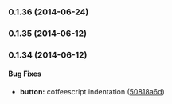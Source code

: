 <a name="0.1.36"></a>
### 0.1.36 (2014-06-24)


<a name="0.1.35"></a>
### 0.1.35 (2014-06-12)


<a name="0.1.34"></a>
### 0.1.34 (2014-06-12)


#### Bug Fixes

* **button:** coffeescript indentation ([50818a6d](http://github.com/rackerlabs/angular-bootstrap-nav/commit/50818a6d3137b8576257031341d0c10e45dda49f))


